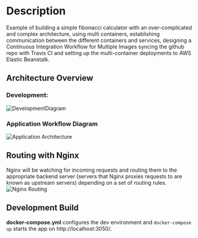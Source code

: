 # Description
Example of building a simple fibonacci calculator with an over-complicated and complex architecture, using multi containers,
establishing communication between the different containers and services, designing a Continuous Integration Workflow for Multiple
Images syncing the github repo with Travis CI and setting up the multi-container deployments to AWS Elastic Beanstalk.

## Architecture Overview
### Development:
![DevelopmentDiagram](https://user-images.githubusercontent.com/36962615/85207349-1cb26480-b320-11ea-8971-296d972d45b7.png)

### Application Workflow Diagram
![Application Architecture](https://user-images.githubusercontent.com/36962615/85206323-284e5d00-b319-11ea-90e8-1c043c25cfc4.png)

## Routing with Nginx
Nginx will be watching for incoming requests and routing them to the appropriate backend server (servers that Nginx proxies requests to are known as upstream servers) depending on a set of routing rules.
![Nginx Routing](https://user-images.githubusercontent.com/36962615/85209563-ef21e700-b330-11ea-8bfa-8538ae02cd7e.png)

## Development Build
**docker-compose.yml** configures the dev environment and ```docker-compose up``` starts the app on  http://localhost:3050/.
